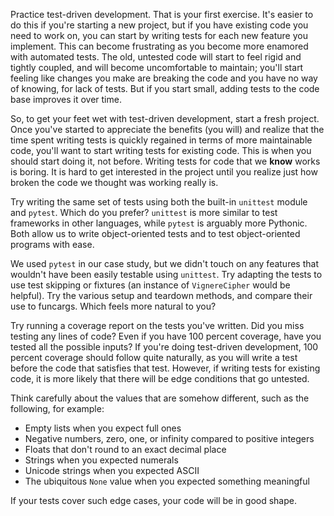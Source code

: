 Practice test-driven development. That is your first exercise. It's  easier to do this if you're starting a new project, but if you have  existing code you need to work on, you can start by writing tests for  each new feature you implement. This can become frustrating as you  become more enamored with automated tests. The old, untested code will  start to feel rigid and tightly coupled, and will become uncomfortable  to maintain; you'll start feeling like changes you make are breaking the  code and you have no way of knowing, for lack of tests. But if you  start small, adding tests to the code base improves it over time.

So, to get your feet wet with test-driven development, start a fresh project. Once you've started to appreciate the  benefits (you will) and realize that the time spent writing tests is  quickly regained in terms of more maintainable code, you'll want to  start writing tests for existing code. This is when you should start  doing it, not before. Writing tests for code that we **know** works  is boring. It is hard to get interested in the project until you  realize just how broken the code we thought was working really is.

Try writing the same set of tests using both the built-in `unittest` module and `pytest`. Which do you prefer? `unittest` is more similar to test frameworks in other languages, while `pytest` is arguably more Pythonic. Both allow us to write object-oriented tests and to test object-oriented programs with ease.

We used `pytest` in our case study, but we didn't touch on any features that wouldn't have been easily testable using `unittest`. Try adapting the tests to use test skipping or fixtures (an instance of `VignereCipher`  would be helpful). Try the various setup and teardown methods, and  compare their use to funcargs. Which feels more natural to you?

Try  running a coverage report on the tests you've written. Did you miss  testing any lines of code? Even if you have 100 percent coverage, have  you tested all the possible inputs? If you're doing test-driven  development, 100 percent coverage should follow quite naturally, as you  will write a test before the code that satisfies that test. However, if  writing tests for existing code, it is more likely that there will be  edge conditions that go untested.

Think carefully about the values that are somehow different, such as the following, for example:

- Empty lists when you expect full ones
- Negative numbers, zero, one, or infinity compared to positive integers
- Floats that don't round to an exact decimal place
- Strings when you expected numerals
- Unicode strings when you expected ASCII
- The ubiquitous `None` value when you expected something meaningful

If your tests cover such edge cases, your code will be in good shape.
